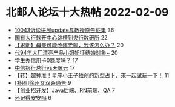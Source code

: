 # 北邮人论坛十大热帖 2022-02-09

- [10043诉讼进展update与教授原告征集](https://bbs.byr.cn/article/GoAbroad/382701) 36
- [国有大行软开中心跳槽到央行数研所](https://bbs.byr.cn/article/WorkLife/1181548) 22
- [【求助】母亲可能改嫁老赖，我该怎么办？](https://bbs.byr.cn/article/Feeling/3184150) 20
- [代94年大厂漂亮产品小姐姐征结婚对象~](https://bbs.byr.cn/article/Friends/2016331) 20
- [学生办信用卡0额度吗？](https://bbs.byr.cn/article/Talking/6328173) 17
- [中信银行总行vs天翼云](https://bbs.byr.cn/article/Job/2156956) 17
- [【转】超神准！星座小王子独创的新型占卜、來一起試玩一下！](https://bbs.byr.cn/article/Constellations/326533) 11
- [[补图]徐州又双叒通告](https://bbs.byr.cn/article/Picture/3312147) 9
- [【创业招开发】Java后端、RN前端、QA](https://bbs.byr.cn/article/Entrepreneurship/28076) 7
- [还记得安安吗](https://bbs.byr.cn/article/Pet/156335) 6


